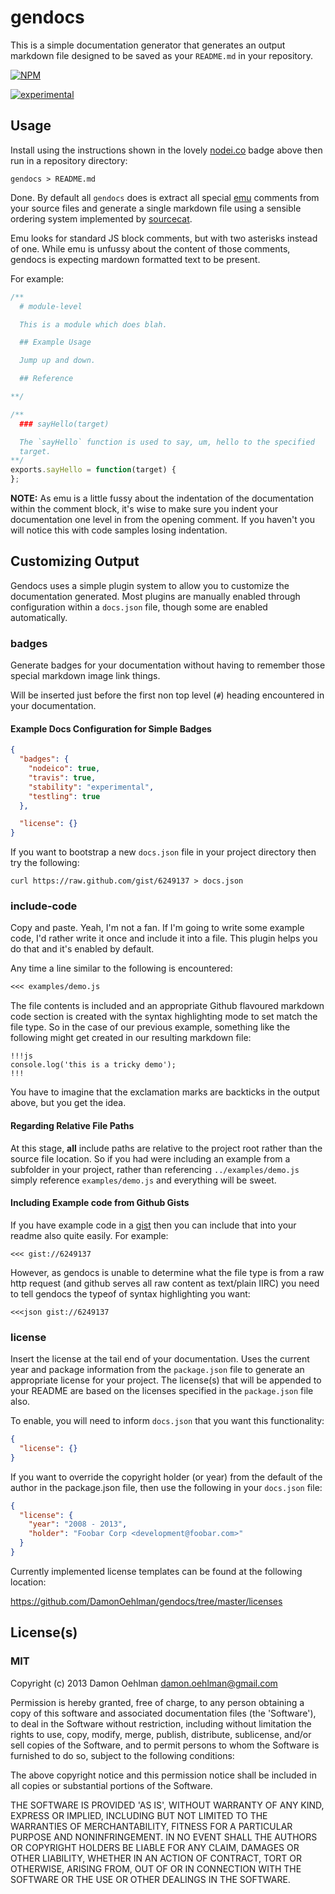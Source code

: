 # gendocs

This is a simple documentation generator that generates an output markdown
file designed to be saved as your `README.md` in your repository.


[![NPM](https://nodei.co/npm/gendocs.png)](https://nodei.co/npm/gendocs/)

[![experimental](http://hughsk.github.io/stability-badges/dist/experimental.svg)](http://github.com/hughsk/stability-badges)

## Usage

Install using the instructions shown in the lovely
[nodei.co](http://nodei.co) badge above then run in a repository directory:

```
gendocs > README.md
```

Done. By default all `gendocs` does is extract all special
[emu](https://github.com/puffnfresh/emu.js) comments from your source files
and generate a single markdown file using a sensible ordering system
implemented by [sourcecat](https://github.com/DamonOehlman/sourcecat).

Emu looks for standard JS block comments, but with two asterisks instead
of one.  While emu is unfussy about the content of those comments, gendocs
is expecting mardown formatted text to be present.

For example:

```js
/**
  # module-level

  This is a module which does blah.

  ## Example Usage

  Jump up and down.

  ## Reference

**/

/**
  ### sayHello(target)

  The `sayHello` function is used to say, um, hello to the specified
  target.
**/
exports.sayHello = function(target) {
};
```

__NOTE:__ As emu is a little fussy about the indentation of the
documentation within the comment block, it's wise to make sure you indent
your documentation one level in from the opening comment. If you haven't
you will notice this with code samples losing indentation.

## Customizing Output

Gendocs uses a simple plugin system to allow you to customize the
documentation generated. Most plugins are manually enabled through
configuration within a `docs.json` file, though some are enabled
automatically.

### badges

Generate badges for your documentation without having to remember those
special markdown image link things.

Will be inserted just before the first non top level (`#`) heading
encountered in your documentation.

#### Example Docs Configuration for Simple Badges

```json
{
  "badges": {
    "nodeico": true,
    "travis": true,
    "stability": "experimental",
    "testling": true
  },

  "license": {}
}
```

If you want to bootstrap a new `docs.json` file in your project directory
then try the following:

```
curl https://raw.github.com/gist/6249137 > docs.json
```

### include-code

Copy and paste.  Yeah, I'm not a fan.  If I'm going to write some example
code, I'd rather write it once and include it into a file.  This plugin
helps you do that and it's enabled by default.

Any time a line similar to the following is encountered:

```markdown
<<< examples/demo.js
```

The file contents is included and an appropriate Github flavoured markdown
code section is created with the syntax highlighting mode to set match
the file type.  So in the case of our previous example, something like the
following might get created in our resulting markdown file:

```
!!!js
console.log('this is a tricky demo');
!!!
```

You have to imagine that the exclamation marks are backticks in the output
above, but you get the idea.

#### Regarding Relative File Paths

At this stage, **all** include paths are relative to the project root rather
than the source file location.  So if you had were including an example from
a subfolder in your project, rather than referencing `../examples/demo.js`
simply reference `examples/demo.js` and everything will be sweet.

#### Including Example code from Github Gists

If you have example code in a [gist](https://gist.github.com) then you
can include that into your readme also quite easily.  For example:

```
<<< gist://6249137
```

However, as gendocs is unable to determine what the file type is from a
raw http request (and github serves all raw content as text/plain IIRC) you
need to tell gendocs the typeof of syntax highlighting you want:

```
<<<json gist://6249137
```

### license

Insert the license at the tail end of your documentation. Uses the current
year and package information from the `package.json` file to generate an 
appropriate license for your project.  The license(s) that will be appended
to your README are based on the licenses specified in the `package.json`
file also.

To enable, you will need to inform `docs.json` that you want this
functionality:

```json
{
  "license": {}
}
```

If you want to override the copyright holder (or year) from the default of
the author in the package.json file, then use the following in your
`docs.json` file:

```json
{
  "license": {
    "year": "2008 - 2013",
    "holder": "Foobar Corp <development@foobar.com>"
  }
}
```

Currently implemented license templates can be found at the following
location:

<https://github.com/DamonOehlman/gendocs/tree/master/licenses>

## License(s)

### MIT

Copyright (c) 2013 Damon Oehlman <damon.oehlman@gmail.com>

Permission is hereby granted, free of charge, to any person obtaining
a copy of this software and associated documentation files (the
'Software'), to deal in the Software without restriction, including
without limitation the rights to use, copy, modify, merge, publish,
distribute, sublicense, and/or sell copies of the Software, and to
permit persons to whom the Software is furnished to do so, subject to
the following conditions:

The above copyright notice and this permission notice shall be
included in all copies or substantial portions of the Software.

THE SOFTWARE IS PROVIDED 'AS IS', WITHOUT WARRANTY OF ANY KIND,
EXPRESS OR IMPLIED, INCLUDING BUT NOT LIMITED TO THE WARRANTIES OF
MERCHANTABILITY, FITNESS FOR A PARTICULAR PURPOSE AND NONINFRINGEMENT.
IN NO EVENT SHALL THE AUTHORS OR COPYRIGHT HOLDERS BE LIABLE FOR ANY
CLAIM, DAMAGES OR OTHER LIABILITY, WHETHER IN AN ACTION OF CONTRACT,
TORT OR OTHERWISE, ARISING FROM, OUT OF OR IN CONNECTION WITH THE
SOFTWARE OR THE USE OR OTHER DEALINGS IN THE SOFTWARE.
